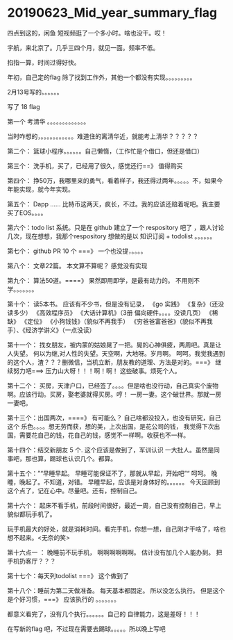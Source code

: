 # 20190623_Mid_year_summary_flag


四点到这的，闲鱼 短视频逛了一个多小时。啥也没干。哎！ 


宇航，来北京了。几乎三四个月，就见一面。频率不低。


掐指一算，时间过得好快。


年初，自己定的flag 除了找到工作外，其他一个都没有实现。。。。。。。。。

2月13号写的。。。。。。

写了 18 flag 

第一个 考清华  。。。。。。。。。。。。。

当时咋想的，。。。。。。。。。。。难道住的离清华近，就能考上清华？？？？？

第二个： 篮球小程序。。。。。。自己懒惰，（工作忙是个借口，但还是借口）

第三个： 洗手机，买了，已经用了很久，感觉还行==》 值得购买

第四个：  挣50万，我哪里来的勇气，看着样子，我还得过两年。。。。。不，如果今年能实现，就今年实现。

第五个： Dapp  ......  比特币这两天，疯长，不过。我的应该还赔着呢吧。我主要买了EOS。。。。

第六个：todo list 系统。只是在 github 建立了一个 respository 吧了 ，跟人讨论几次，现在想想，我那个respository 想做的是以 知识订阅 + todolist 。。。。。。

第七个： github PR 10 个  ===》 一个也没提，。。。。

第八个： 文章22篇。  本文算不算呢？  感觉没有实现

第九个： 算法50道。====》 果然即用即学，是最有动力的。 不用则不学。。。。。。。

第十个： 读5本书。 应该有不少书，但是没有记录，  《go 实践》 《复杂》（还没读多少） 《高效程序员》 《大话计算机》（3册 偏向硬件。。。。没读几页）  《稀缺》 《定位》 《小狗钱钱》（貌似不再我手） 《穷爸爸富爸爸》（貌似不再我手）、《经济学讲义》（一点没读）  

第十一个： 找女朋友，被内蒙的姑娘晃了一把。晃的心神俱疲，两周吧。真是让人失望。
          何以为继,对人性的失望。天空啊，大地呀。岁月啊。 呵呵。我觉我遇到的这个人，渣？？？删微信，当机立断，朋友教的道理、方法是对的。===》 继续努力吧===> 压力山大呀！！！啊！啊！ 这些破事。烦死个人。



第十二个： 买房，天津户口，已经签了。。。。但是啥也没行动，自己真实个废物啊。应该行动。买房，娶老婆就得买房。哼！ 一房一妻。这个破世界。那就一房一妻吧。



第十三个：出国两次，====》 有可能么？  自己啥都没投入，也没有研究，自己这个  乐色。。。。想无劳而获，想的美，上次出国，是花公司的钱， 我觉得下次出国，需要花自己的钱，花自己的钱，感觉不一样啊。收获也不一样。



第十四个：结交新朋友 5 个.  这个应该是做到了，军训认识 一大批人。虽然是同事吧，那也算，踢球也认识几个。都算。



第十五个：”“早睡早起。 早睡可能保证不了，那就从早起，开始吧”“  呵呵。 晚睡，晚起了。不知道，对错。     早睡早起，应该是对身体好的。。。。。。  今天回顾到这个点了，记在心中。尽量吧。还有，控制自己。



第十六个： 起床不看手机，前段时间很好，最近一周，自己没有控制自己，早上貌似都玩手机了。

​             玩手机最大的好处，就是消耗时间。看完手机，你想一想，自己刚才干啥了，啥也想不起来。<无奈的笑>



第十六点一 ：  晚睡前不玩手机，  啊啊啊啊啊啊。 估计没有加几个人能办到。 把手机扔客厅？？？



第十七个：每天列todolist     ===》  这个做到了





第十八个：睡前为第二天做准备。  每天基本都固定。  所以没怎么执行。  但是这个是个好习惯，===》 应该执行的   。。。。。。。



都意义看完了，没有几个执行。。。。。。自己的 自律能力，这是差呀！！！



在写新的flag 吧，不过现在需要去踢球。。。。。所以晚上写吧




